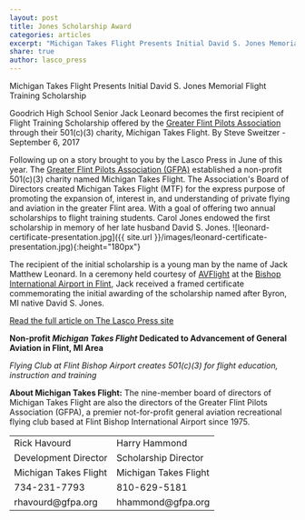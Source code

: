 ```yaml
---
layout: post
title: Jones Scholarship Award
categories: articles
excerpt: "Michigan Takes Flight Presents Initial David S. Jones Memorial Flight Training Scholarship"
share: true
author: lasco_press
---
```



Michigan Takes Flight Presents Initial David S. Jones Memorial Flight Training Scholarship

Goodrich High School Senior Jack Leonard becomes the first recipient of Flight Training Scholarship offered by the 
[Greater Flint Pilots Association](http://www.gfpa.org) through their 501(c)(3) charity, Michigan Takes Flight.
By Steve Sweitzer - September 6, 2017

Following up on a story brought to you by the Lasco Press in June of this year. The [Greater Flint Pilots 
Association (GFPA)](http://www.gfpa.org) established a non-profit 501(c)(3) charity named Michigan Takes Flight. The 
Association's Board of Directors 
created Michigan Takes Flight (MTF) for the express purpose of promoting the expansion of, interest in, and 
understanding of private flying and aviation in the greater Flint area. With a goal of offering two annual 
scholarships to flight training students. Carol Jones endowed the first scholarship in memory of her late husband 
David S. Jones. ![leonard-certificate-presentation.jpg]({{ site.url 
}}/images/leonard-certificate-presentation.jpg){:height="180px"}

The recipient of the initial scholarship is a young man by the name of Jack Matthew Leonard. In a ceremony held 
courtesy of [AVFlight](http://www.avflight.com/Network/KFNT) at the 
[Bishop International Airport in Flint](http://www.bishopairport.org/), 
Jack received a framed certificate commemorating 
the initial awarding of the scholarship named after Byron, MI native David S. Jones.

[Read the full article on The Lasco Press 
site](https://www.thelascopress.com/2017/09/michigan-takes-flight-awards-initial-david-s-jones-memorial-flight-training-scholarship/)

**Non-profit *Michigan Takes Flight* Dedicated to Advancement of General 
Aviation in Flint, MI Area**

_Flying Club at Flint Bishop Airport creates 501(c)(3) for flight 
education, instruction and training_

**About Michigan Takes Flight:** The nine-member board of directors of 
Michigan Takes Flight are also the directors of the 
Greater Flint Pilots Association (GFPA), a premier not-for-profit general aviation recreational flying club based at 
Flint Bishop International Airport since 1975. 

<table>
<tr><td>Rick Havourd</td><td>Harry Hammond</td></tr>
<tr><td>Development Director</td><td>Scholarship Director </td></tr>
<tr><td>Michigan Takes Flight </td><td> Michigan Takes Flight</td></tr>
<tr><td>734-231-7793 </td><td> 810-629-5181</td></tr>
<tr><td>rhavourd@gfpa.org </td><td> hhammond@gfpa.org</td></tr>
</table>


